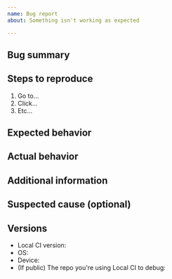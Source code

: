 ```yaml
---
name: Bug report
about: Something isn't working as expected

---
```


## Bug summary

<!-- In 1-2 sentences, what is the bug? -->

## Steps to reproduce

<!-- Exactly how to reproduce it -->
1. Go to…
2. Click…
3. Etc…

## Expected behavior

## Actual behavior
<!-- Please include screenshots of the behavior -->

## Additional information

## Suspected cause (optional)

## Versions

 - Local CI version: <!-- Please ensure the latest version of Local CI is running: https://marketplace.visualstudio.com/items?itemName=LocalCI.local-ci -->
 - OS:
 - Device: <!-- like MacBook -->
 - (If public) The repo you're using Local CI to debug:
 